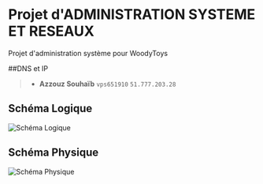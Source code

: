 # Projet d'ADMINISTRATION SYSTEME ET RESEAUX

Projet d'administration système pour WoodyToys

##DNS et IP

>* **Azzouz Souhaïb** ```vps651910``` ```51.777.203.28```

## Schéma Logique

![Schéma Logique](Rapport/Schéma%20Logique.PNG)


## Schéma Physique

![Schéma Physique](Rapport/Schéma%20Physique.PNG)
